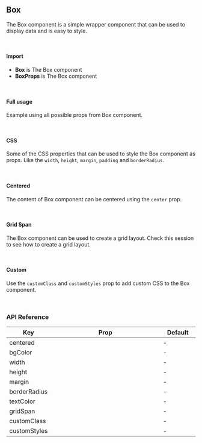 ## Box

The Box component is a simple wrapper component that can be used to display data and is easy to style.

<div>
	<LeSourceButton url="https://github.com/hiimlex/leux/tree/main/src/components/Box"></LeSourceButton>
</div>

<br/>

#### Import

<div>
	<ImportPreview></ImportPreview>
</div>

- **Box** is The Box component
- **BoxProps** is The Box component

<br/>

#### Full usage

Example using all possible props from Box component.

<div>
	<BoxCompletePreview></BoxCompletePreview>
</div>

<br/>

#### CSS

Some of the CSS properties that can be used to style the Box component as props. Like the `width`, `height`, `margin`, `padding` and `borderRadius`.

<div>
	<BoxCssPreview></BoxCssPreview>
</div>

<br/>

#### Centered

The content of Box component can be centered using the `center` prop.

<div>
	<BoxCenteredPreview></BoxCenteredPreview>
</div>

<br/>

#### Grid Span

The Box component can be used to create a grid layout. Check <NavLink to="/layout/grid#span">this</NavLink> session to see how to create a grid layout.

<br/>

#### Custom

Use the `customClass` and `customStyles` prop to add custom CSS to the Box component.

<div>
	<BoxCustomPreview></BoxCustomPreview>
</div>

<br/>

### API Reference

<div>
<table width="100%">
<thead>
<tr>
<th width="10%">Key</th>
<th width="70%">Prop</th>
<th width="20%">Default</th>
</tr>
</thead>
<tbody>
<tr>
<td>centered</td>
<td><LeHighlighter code="'boolean'" language="tsx" style="soft"></LeHighlighter></td>
<td>-</td>
</tr>
<tr>
<td>bgColor</td>
<td><LeHighlighter code="'primary' | 'secondary' | 'success' | 'danger' | 'warning' | 'default'" language="tsx" style="soft"></LeHighlighter></td>
<td>-</td>
</tr>
<tr>
<td>width</td>
<td><LeHighlighter code="React.CSSProperties['width']" language="tsx" style="soft"></LeHighlighter></td>
<td>-</td>
</tr>
<tr>
<td>height</td>
<td><LeHighlighter code="React.CSSProperties['height']" language="tsx" style="soft"></LeHighlighter></td>
<td>-</td>
</tr>
<tr>
<td>margin</td>
<td><LeHighlighter code="React.CSSProperties['margin']" language="tsx" style="soft"></LeHighlighter></td>
<td>-</td>
</tr>
<tr>
<td>borderRadius</td>
<td><LeHighlighter code="React.CSSProperties['borderRadius']" language="tsx" style="soft"></LeHighlighter></td>
<td>-</td>
</tr>
<tr>
<td>textColor</td>
<td><LeHighlighter code="'dark' | 'light' | 'darker' | 'lighter'" language="tsx" style="soft"></LeHighlighter></td>
<td>-</td>
</tr>
<tr>
<td>gridSpan</td>
<td><LeHighlighter code="{ 'row': 1, 'col': 0 }" language="tsx" style="soft"></LeHighlighter></td>
<td>-</td>
</tr>
<tr>
<td>customClass</td>
<td><LeHighlighter code="'string'" language="tsx" style="soft"></LeHighlighter></td>
<td>-</td>
</tr>
<tr>
<td>customStyles</td>
<td><LeHighlighter code="React.CSSProperties" language="tsx" style="soft"></LeHighlighter></td>
<td>-</td>
</tr>
</tbody>
</table>
</div>

<br/>
